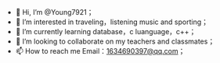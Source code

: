 - 👋 Hi, I’m @Young7921；
- 👀 I’m interested in traveling，listening music and sporting；
- 🌱 I’m currently learning database，c luanguage，c++；
- 💞️ I’m looking to collaborate on my teachers and classmates；
- 📫 How to reach me Email：1634690397@qq.com；

<!---
Young7921/Young7921 is a ✨ special ✨ repository because its `README.md` (this file) appears on your GitHub profile.
You can click the Preview link to take a look at your changes.
--->

